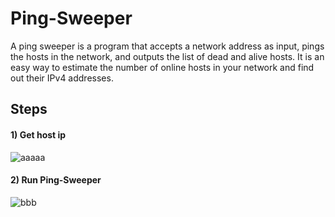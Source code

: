 # Ping-Sweeper
A ping sweeper is a program that accepts a network address as input, pings the hosts in the network, and outputs the list of dead and alive hosts. It is an easy way to estimate the number of online hosts in your network and find out their IPv4 addresses.


## Steps
#### 1) Get host ip 

![aaaaa](https://user-images.githubusercontent.com/68159582/189912837-817517a8-a009-4141-ad7a-103e52c3eb82.png)

#### 2) Run Ping-Sweeper

![bbb](https://user-images.githubusercontent.com/68159582/189912994-cce25faa-7d2e-423e-85fa-b4c18ebd5856.png)


